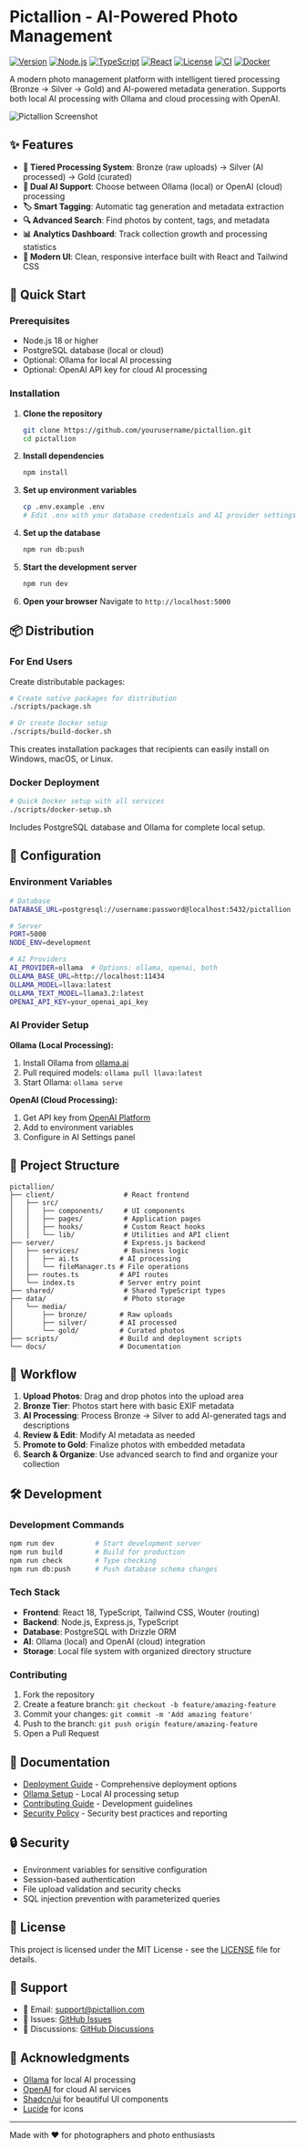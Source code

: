 # Pictallion - AI-Powered Photo Management

[![Version](https://img.shields.io/badge/version-1.0.0-blue.svg)](https://github.com/yourusername/pictallion/releases)
[![Node.js](https://img.shields.io/badge/Node.js-18+-green.svg)](https://nodejs.org/)
[![TypeScript](https://img.shields.io/badge/TypeScript-5.6+-blue.svg)](https://www.typescriptlang.org/)
[![React](https://img.shields.io/badge/React-18+-blue.svg)](https://reactjs.org/)
[![License](https://img.shields.io/badge/License-MIT-yellow.svg)](LICENSE)
[![CI](https://github.com/yourusername/pictallion/workflows/CI%2FCD/badge.svg)](https://github.com/yourusername/pictallion/actions)
[![Docker](https://img.shields.io/badge/Docker-Available-blue.svg)](https://github.com/yourusername/pictallion/pkgs/container/pictallion)

A modern photo management platform with intelligent tiered processing (Bronze → Silver → Gold) and AI-powered metadata generation. Supports both local AI processing with Ollama and cloud processing with OpenAI.

![Pictallion Screenshot](docs/screenshot.png)

## ✨ Features

- **🎯 Tiered Processing System**: Bronze (raw uploads) → Silver (AI processed) → Gold (curated)
- **🤖 Dual AI Support**: Choose between Ollama (local) or OpenAI (cloud) processing
- **🏷️ Smart Tagging**: Automatic tag generation and metadata extraction
- **🔍 Advanced Search**: Find photos by content, tags, and metadata
- **📊 Analytics Dashboard**: Track collection growth and processing statistics
- **🎨 Modern UI**: Clean, responsive interface built with React and Tailwind CSS

## 🚀 Quick Start

### Prerequisites

- Node.js 18 or higher
- PostgreSQL database (local or cloud)
- Optional: Ollama for local AI processing
- Optional: OpenAI API key for cloud AI processing

### Installation

1. **Clone the repository**
   ```bash
   git clone https://github.com/yourusername/pictallion.git
   cd pictallion
   ```

2. **Install dependencies**
   ```bash
   npm install
   ```

3. **Set up environment variables**
   ```bash
   cp .env.example .env
   # Edit .env with your database credentials and AI provider settings
   ```

4. **Set up the database**
   ```bash
   npm run db:push
   ```

5. **Start the development server**
   ```bash
   npm run dev
   ```

6. **Open your browser**
   Navigate to `http://localhost:5000`

## 📦 Distribution

### For End Users

Create distributable packages:

```bash
# Create native packages for distribution
./scripts/package.sh

# Or create Docker setup
./scripts/build-docker.sh
```

This creates installation packages that recipients can easily install on Windows, macOS, or Linux.

### Docker Deployment

```bash
# Quick Docker setup with all services
./scripts/docker-setup.sh
```

Includes PostgreSQL database and Ollama for complete local setup.

## 🔧 Configuration

### Environment Variables

```bash
# Database
DATABASE_URL=postgresql://username:password@localhost:5432/pictallion

# Server
PORT=5000
NODE_ENV=development

# AI Providers
AI_PROVIDER=ollama  # Options: ollama, openai, both
OLLAMA_BASE_URL=http://localhost:11434
OLLAMA_MODEL=llava:latest
OLLAMA_TEXT_MODEL=llama3.2:latest
OPENAI_API_KEY=your_openai_api_key
```

### AI Provider Setup

**Ollama (Local Processing):**
1. Install Ollama from [ollama.ai](https://ollama.ai)
2. Pull required models: `ollama pull llava:latest`
3. Start Ollama: `ollama serve`

**OpenAI (Cloud Processing):**
1. Get API key from [OpenAI Platform](https://platform.openai.com)
2. Add to environment variables
3. Configure in AI Settings panel

## 📁 Project Structure

```
pictallion/
├── client/                 # React frontend
│   ├── src/
│   │   ├── components/     # UI components
│   │   ├── pages/          # Application pages
│   │   ├── hooks/          # Custom React hooks
│   │   └── lib/            # Utilities and API client
├── server/                 # Express.js backend
│   ├── services/           # Business logic
│   │   ├── ai.ts          # AI processing
│   │   └── fileManager.ts # File operations
│   ├── routes.ts          # API routes
│   └── index.ts           # Server entry point
├── shared/                 # Shared TypeScript types
├── data/                   # Photo storage
│   └── media/
│       ├── bronze/        # Raw uploads
│       ├── silver/        # AI processed
│       └── gold/          # Curated photos
├── scripts/               # Build and deployment scripts
└── docs/                  # Documentation
```

## 🔄 Workflow

1. **Upload Photos**: Drag and drop photos into the upload area
2. **Bronze Tier**: Photos start here with basic EXIF metadata
3. **AI Processing**: Process Bronze → Silver to add AI-generated tags and descriptions
4. **Review & Edit**: Modify AI metadata as needed
5. **Promote to Gold**: Finalize photos with embedded metadata
6. **Search & Organize**: Use advanced search to find and organize your collection

## 🛠️ Development

### Development Commands

```bash
npm run dev          # Start development server
npm run build        # Build for production
npm run check        # Type checking
npm run db:push      # Push database schema changes
```

### Tech Stack

- **Frontend**: React 18, TypeScript, Tailwind CSS, Wouter (routing)
- **Backend**: Node.js, Express.js, TypeScript
- **Database**: PostgreSQL with Drizzle ORM
- **AI**: Ollama (local) and OpenAI (cloud) integration
- **Storage**: Local file system with organized directory structure

### Contributing

1. Fork the repository
2. Create a feature branch: `git checkout -b feature/amazing-feature`
3. Commit your changes: `git commit -m 'Add amazing feature'`
4. Push to the branch: `git push origin feature/amazing-feature`
5. Open a Pull Request

## 📖 Documentation

- [Deployment Guide](DEPLOYMENT.md) - Comprehensive deployment options
- [Ollama Setup](OLLAMA_SETUP.md) - Local AI processing setup
- [Contributing Guide](CONTRIBUTING.md) - Development guidelines
- [Security Policy](SECURITY.md) - Security best practices and reporting

## 🔒 Security

- Environment variables for sensitive configuration
- Session-based authentication
- File upload validation and security checks
- SQL injection prevention with parameterized queries

## 📄 License

This project is licensed under the MIT License - see the [LICENSE](LICENSE) file for details.

## 🙋 Support

- 📧 Email: support@pictallion.com
- 🐛 Issues: [GitHub Issues](https://github.com/yourusername/pictallion/issues)
- 💬 Discussions: [GitHub Discussions](https://github.com/yourusername/pictallion/discussions)

## 🙏 Acknowledgments

- [Ollama](https://ollama.ai) for local AI processing
- [OpenAI](https://openai.com) for cloud AI services
- [Shadcn/ui](https://ui.shadcn.com) for beautiful UI components
- [Lucide](https://lucide.dev) for icons

---

Made with ❤️ for photographers and photo enthusiasts